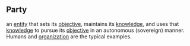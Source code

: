 ## Party

an <a href="https://essif-lab.github.io/framework/docs/terms/entity" hovertext="Entity: someone or something that is known to exist.">entity</a> that sets its <a href="https://essif-lab.github.io/framework/docs/terms/objective" hovertext="Objective: Something toward which a Party (its Owner) directs effort (an aim, goal, or end of action).">objective</a>, maintains its <a href="https://essif-lab.github.io/framework/docs/terms/knowledge" hovertext="Knowledge: The (intangible) sum of what is known by a specific Party, as well as the familiarity, awareness or understanding of someone or something by that Party.">knowledge</a>, and uses that <a href="https://essif-lab.github.io/framework/docs/terms/knowledge" hovertext="Knowledge: The (intangible) sum of what is known by a specific Party, as well as the familiarity, awareness or understanding of someone or something by that Party.">knowledge</a> to pursue its <a href="https://essif-lab.github.io/framework/docs/terms/objective" hovertext="Objective: Something toward which a Party (its Owner) directs effort (an aim, goal, or end of action).">objective</a> in an autonomous (sovereign) manner. Humans and <a href="https://essif-lab.github.io/framework/docs/terms/organization" hovertext="Organization: a Party that is capable of setting Objectives and making sure these are realized by Actors that it has Onboarded and/or by (vetted) Parties that are committed to contribute to these Objectives.">organization</a> are the typical examples.

